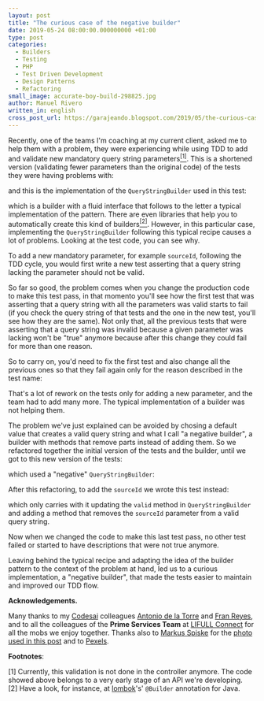 ```yaml
---
layout: post
title: "The curious case of the negative builder"
date: 2019-05-24 08:00:00.000000000 +01:00
type: post
categories:
  - Builders
  - Testing
  - PHP
  - Test Driven Development
  - Design Patterns
  - Refactoring
small_image: accurate-boy-build-298825.jpg
author: Manuel Rivero
written_in: english
cross_post_url: https://garajeando.blogspot.com/2019/05/the-curious-case-of-negative-builder.html
---
```


Recently, one of the teams I'm coaching at my current client, asked me to help them with a problem, they were experiencing while using TDD to add and validate new mandatory query string parameters<a href="#nota1"><sup>[1]</sup></a>. This is a shortened version (validating fewer parameters than the original code) of the tests they were having problems with: 

<script src="https://gist.github.com/trikitrok/e90b5daa64147a740571ba03b3f4c15d.js"></script>

and this is the implementation of the `QueryStringBuilder` used in this test:

<script src="https://gist.github.com/trikitrok/8c9558ba57e945828ccbfea453ccf81b.js"></script>

which is a builder with a fluid interface that follows to the letter a typical implementation of the pattern. There are even libraries that help you to automatically create this kind of builders<a href="#nota2"><sup>[2]</sup></a>. However, in this particular case, implementing the `QueryStringBuilder` following this typical recipe causes a lot of problems. Looking at the test code, you can see why. 

To add a new mandatory parameter, for example `sourceId`, following the TDD cycle, you would first write a new test asserting that a query string lacking the parameter should not be valid. 

<script src="https://gist.github.com/trikitrok/9d62133a3ea3ba8b4aff07b55afe196d.js"></script>

So far so good, the problem comes when you change the production code to make this test pass, in that momento you'll see how the first test that was asserting that a query string with all the parameters was valid starts to fail (if you check the query string of that tests and the one in the new test, you'll see how they are the same). Not only that, all the previous tests that were asserting that a query string was invalid because a given parameter was lacking won't be "true" anymore because after this change they could fail for more than one reason. 

So to carry on, you'd need to fix the first test and also change all the previous ones so that they fail again only for the reason described in the test name:

<script src="https://gist.github.com/trikitrok/74bb550cb2dcf0b9b4739c1614aa1f24.js"></script>

That's a lot of rework on the tests only for adding a new parameter, and the team had to add many more. The typical implementation of a builder was not helping them.

The problem we've just explained can be avoided by chosing a default value that creates a valid query string and what I call "a negative builder", a builder with methods that remove parts instead of adding them. So we refactored together the initial version of the tests and the builder, until we got to this new version of the tests:

<script src="https://gist.github.com/trikitrok/4d7c8f23059e56082cd54a9bd7240c6c.js"></script>

which used a "negative" `QueryStringBuilder`:

<script src="https://gist.github.com/trikitrok/68967ff6c5cbbd696c8e74a54fdaed6c.js"></script>

After this refactoring, to add the `sourceId` we wrote this test instead:

<script src="https://gist.github.com/trikitrok/9d63b864943f6a76299610925833f977.js"></script>

which only carries with it updating the `valid` method in `QueryStringBuilder` and adding a method that removes the `sourceId` parameter from a valid query string. 

Now when we changed the code to make this last test pass, no other test failed or started to have descriptions that were not true anymore.

Leaving behind the typical recipe and adapting the idea of the builder pattern to the context of the problem at hand, led us to a curious implementation, a "negative builder", that made the tests easier to maintain and improved our TDD flow.

**Acknowledgements.**

Many thanks to my <a href="https://codesai.com/">Codesai</a> colleagues <a href="https://twitter.com/adelatorrefoss">Antonio de la Torre</a> and <a href="https://twitter.com/fran_reyes">Fran Reyes</a>, and to all the colleagues of the **Prime Services Team** at [LIFULL Connect](https://www.lifullconnect.com/) for all the mobs we enjoy together. Thanks also to [Markus Spiske](https://www.pexels.com/@markusspiske)  for the [photo used in this post](https://www.pexels.com/photo/accurate-boy-build-building-298825/) and to [Pexels](https://www.pexels.com/).

**Footnotes**:

<div class="foot-note">
  <a name="nota1"></a> [1] Currently, this validation is not done in the controller anymore. The code showed above belongs to a very early stage of an API we're developing.
</div>

<div class="foot-note">
  <a name="nota2"></a> [2] Have a look, for instance, at <a href="https://projectlombok.org/">lombok</a>'s' <code class="highlighter-rouge">@Builder</code> annotation for Java.
</div>